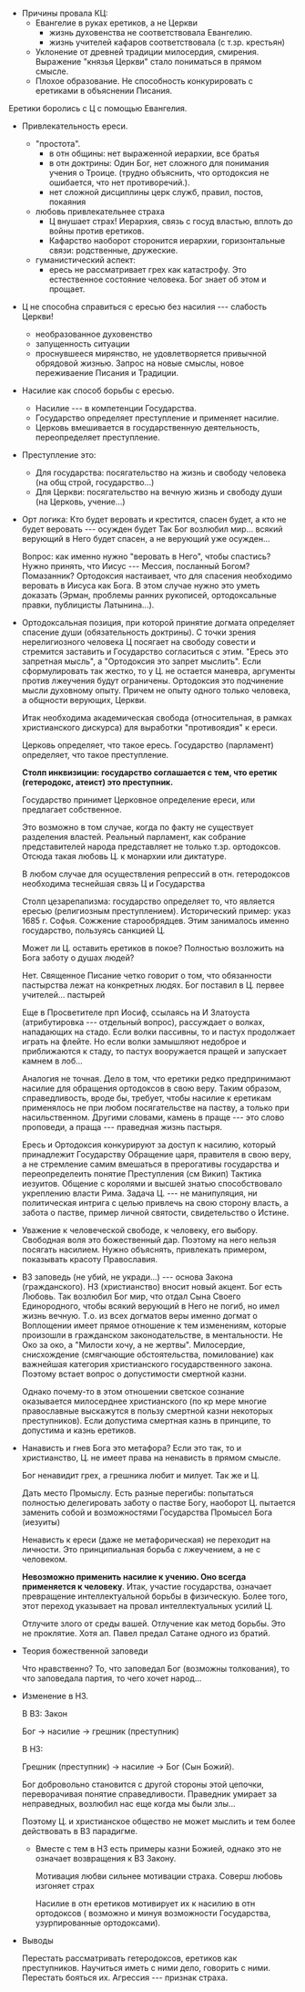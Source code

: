 * Причины провала КЦ: 
    * Евангелие в руках еретиков, а не Церкви
        * жизнь духовенства не соответствовала Евангелию.
        * жизнь учителей кафаров соответствовала (с т.зр. крестьян)
    * Уклонение от древней традиции милосердия, смирения. Выражение "князья Церкви" стало пониматься в прямом смысле.
    * Плохое образование. Не способность конкурировать с еретиками в объяснении Писания.

Еретики боролись с Ц с помощью Евангелия. 

* Привлекательность ереси.
    * "простота".
        * в отн общины: нет выраженной иерархии, все братья
        * в отн доктрины: Один Бог, нет сложного для понимания учения о Троице. (трудно объяснить, что ортодоксия не ошибается, что нет противоречий.).
        * нет сложной дисциплины церк служб, правил, постов, покаяния
    * любовь привлекательнее страха 
        * Ц внушает страх! Иерархия, связь с госуд властью, вплоть до войны против еретиков.
        * Кафарство наоборот сторонится иерархии, горизонтальные связи: родственные, дружеские.
    * гуманистический аспект:
        * ересь не рассматривает грех как катастрофу. Это естественное состояние человека. Бог знает об этом и прощает.

* Ц не способна справиться с ересью без насилия --- слабость Церкви!
    * необразованное духовенство
    * запущенность ситуации
    * проснувшееся мирянство, не удовлетворяется привычной обрядовой жизнью. Запрос на новые смыслы, новое переживаение Писания и Традиции.

* Насилие как способ борьбы с ересью.
    * Насилие --- в компетенции Государства.
    * Государство определяет преступление и применяет насилие.
    * Церковь вмешивается в государственную деятельность, переопределяет преступление.

* Преступление это:
    * Для государства: посягательство на жизнь и свободу человека (на общ строй, государство...)
    * Для Церкви: посягательство на вечную жизнь и свободу души (на Церковь, учение...)

* Орт логика: Кто будет веровать и крестится, спасен будет, а кто не будет веровать --- осужден будет
Так Бог возлюбил мир... всякий верующий в Него будет спасен, а не верующий уже осужден...

    Вопрос: как именно нужно "веровать в Него", чтобы спастись? Нужно принять, что Иисус --- Мессия, посланный Богом? Помазанник? Ортодоксия настаивает, что для спасения необходимо веровать в Иисуса как Бога. В этом случае нужно это уметь доказать (Эрман, проблемы ранних рукописей, ортодоксальные правки, публицисты Латынина...).

* Ортодоксальная позиция, при которой принятие догмата определяет спасение души (обязательность доктрины). С точки зрения нерелигиозного человека Ц посягает на свободу совести и стремится заставить и Государство согласиться с этим. "Ересь это запретная мысль", а "Ортодоксия это запрет мыслить". Если сформулировать так жестко, то у Ц. не остается маневра, аргументы против лжеучения будут ограничены. Ортодоксия это подчинение мысли духовному опыту. Причем не опыту одного только человека, а общности верующих, Церкви.

    Итак необходима академическая свобода (относительная, в рамках христианского дискурса) для выработки "противоядия" к ереси.

    Церковь определяет, что такое ересь. Государство (парламент) определяет, что такое преступление.

    **Столп инквизиции: государство соглашается с тем, что еретик (гетеродокс, атеист) это преступник.**

    Государство принимет Церковное определение ереси, или предлагает собственное.

    Это возможно в том случае, когда по факту не существует разделения властей. Реальный парламент, как собрание представителей народа представляет не только т.зр. ортодоксов. Отсюда такая любовь Ц. к монархии или диктатуре.

    В любом случае для осуществления репрессий в отн. гетеродоксов необходима теснейшая связь Ц и Государства

    Столп цезарепапизма: государство определяет то, что является ересью (религиозным преступлением). Исторический пример: указ 1685 г. Софья. Сожжение старообрядцев. Этим занималось именно государство, пользуясь санкцией Ц.

    Может ли Ц. оставить еретиков в покое? Полностью возложить на Бога заботу о душах людей?

    Нет. Священное Писание четко говорит о том, что обязанности пастырства лежат на конкретных людях. Бог поставил в Ц. первее учителей... пастырей

    Еще в Просветителе прп Иосиф, ссылаясь на И Златоуста (атрибутировка --- отдельный вопрос), рассуждает о волках, нападающих на стадо. Если волки пассивны, то и пастух продолжает играть на флейте. Но если волки замышляют недоброе и приближаются к стаду, то пастух вооружается пращей и запускает камнем в лоб...

    Аналогия не точная. Дело в том, что еретики редко предпринимают насилие для обращения ортодоксов в свою веру. Таким образом, справедливость, вроде бы, требует, чтобы насилие к еретикам применялось не при любом посягательстве на паству, а только при насильственном. Другими словами, камень в праще --- это слово проповеди, а праща --- праведная жизнь пастыря.

    Ересь и Ортодоксия конкурируют за доступ к насилию, который принадлежит Государству
    Обращение царя, правителя в свою веру, а не стремление самим вмешаться в прерогативы государства и переопределеить понятие Преступления (см Викип)
    Тактика иезуитов. Общение с королями и высшей знатью способствовало укреплению власти Рима.
    Задача Ц. --- не манипуляция, ни политическая интрига с целью привлечь на свою сторону власть, а забота о пастве, пример личной святости, свидетельство о Истине. 

* Уважение к человеческой свободе, к человеку, его выбору. Свободная воля это божественный дар. Поэтому на него нельзя посягать насилием. Нужно объяснять, привлекать примером, показывать красоту Православия.

* ВЗ заповедь (не убий, не укради...) --- основа Закона (гражданского). НЗ (христианство) вносит новый акцент. Бог есть Любовь. Так возлюбил Бог мир, что отдал Сына Своего Единородного, чтобы всякий верующий в Него не погиб, но имел жизнь вечную. Т.о. из всех догматов веры именно догмат о Воплощении имеет прямое отношение к тем изменениям, которые произошли в гражданском законодательстве, в ментальности. Не Око за око, а "Милости хочу, а не жертвы". Милосердие, снисхождение (смягчающие обстоятельства, помилование) как важнейшая категория христианского государственного закона. Поэтому встает вопрос о допустимости смертной казни.

    Однако почему-то в этом отношении светское сознание оказывается милосерднее христианского (по кр мере многие православные выскажутся в пользу смертной казни некоторых преступников). Если допустима смертная казнь в принципе, то допустима и казнь еретиков.

* Нанависть и гнев Бога это метафора? Если это так, то и христианство, Ц. не имеет права на ненависть в прямом смысле.

    Бог ненавидит грех, а грешника любит и милует. Так же и Ц.

    Дать место Промыслу. Есть разные перегибы: попытаться полностью делегировать заботу о пастве Богу, наоборот Ц. пытается заменить собой и возможностями Государства Промысел Бога (иезуиты)

    Ненависть к ереси (даже не метафорическая) не переходит на личности. Это принципиальная борьба с лжеучением, а не с человеком.

    **Невозможно применить насилие к учению. Оно всегда применяется к человеку**. Итак, участие государства, означает превращение интеллектуальной борьбы в физическую. Более того, этот переход указывает на провал интеллектуальных усилий Ц.

    Отлучите злого от среды вашей. Отлучение как метод борьбы. Это не проклятие. Хотя ап. Павел предал Сатане одного из братий.


* Теория божественной заповеди

   Что нравственно?  То, что заповедал Бог (возможны толкования), то что заповедала партия, то чего хочет народ...

* Изменение в НЗ.

    В ВЗ: Закон 

    Бог -> насилие -> грешник (преступник)

    В НЗ:

    Грешник (преступник) -> насилие -> Бог (Сын Божий).

    Бог добровольно становится с другой стороны этой цепочки, переворачивая понятие справедливости. Праведник умирает за неправедных, возлюбил нас еще когда мы были злы...

    Поэтому Ц. и христианское общество не может мыслить и тем более действовать в ВЗ парадигме.

    * Вместе с тем в НЗ есть примеры казни Божией, однако это не означает возвращения к ВЗ Закону.

        Мотивация любви сильнее мотивации страха. Соверш любовь изгоняет страх

        Насилие в отн еретиков мотивирует их к насилию в отн ортодоксов ( возможно и минуя возможности Государства, узурпированные ортодоксами).


* Выводы

    Перестать рассматривать гетеродоксов, еретиков как преступников. Научиться иметь с ними дело, говорить с ними. Перестать бояться их. Агрессия --- признак страха.
